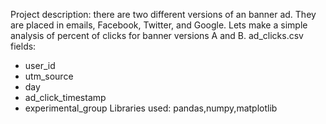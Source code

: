 Project description: there are two different versions of an banner ad. They are placed in emails, Facebook, Twitter, and Google. 
Lets make a simple analysis of percent of clicks for banner versions A and B.
ad_clicks.csv fields:
- user_id
- utm_source
- day
- ad_click_timestamp
- experimental_group
Libraries used: pandas,numpy,matplotlib